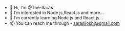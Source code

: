 - 👋 Hi, I’m @The-Saras
- 👀 I’m interested in Node js,React js and more...
- 🌱 I’m currently learning Node js and React js...
- 📫 You can reach me through - sarasjjoshi@gmail.com

<!---
The-Saras/The-Saras is a ✨ special ✨ repository because its `README.md` (this file) appears on your GitHub profile.
You can click the Preview link to take a look at your changes.
--->

